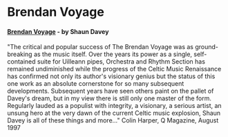 # Brendan Voyage

#### [Brendan Voyage](http://www.taramusic.com/sleevenotes/cd3006.htm)  - by Shaun Davey

"The critical and popular success of The Brendan Voyage was as ground-breaking as the music itself. Over the years its power as a single, self-contained suite for Uilleann pipes, Orchestra and Rhythm Section has remained undiminished while the progress of the Celtic Music Renaissance has confirmed not only its author's visionary genius but the status of this one work as an absolute cornerstone for so many subsequent developments. Subsequent years have seen others paint on the pallet of Davey's dream, but in my view there is still only one master of the form. Regularly lauded as a populist with integrity, a visionary, a serious artist, an unsung hero at the very dawn of the current Celtic music explosion, Shaun Davey is all of these things and more..." Colin Harper, Q Magazine, August 1997